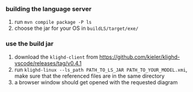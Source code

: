 ### building the language server

 1. run `mvn compile package -P ls`
 2. choose the jar for your OS in `buildLS/target/exe/`

### use the build jar

 1. download the `klighd-client` from https://github.com/kieler/klighd-vscode/releases/tag/v0.4.1
 2. run `klighd-linux --ls_path PATH_TO_LS_JAR PATH_TO_YOUR_MODEL.xmi`, make sure that the referenced files are in the same directory
 3. a browser window should get opened with the requested diagram


